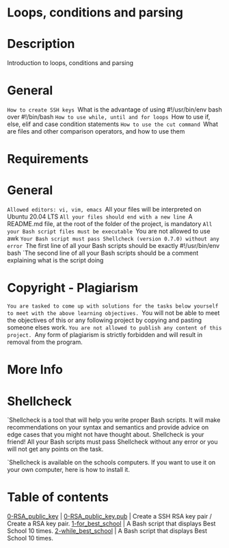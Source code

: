 # Loops, conditions and parsing

# Description
Introduction to loops, conditions and parsing 

# General
`How to create SSH keys
`What is the advantage of using #!/usr/bin/env bash over #!/bin/bash
`How to use while, until and for loops
`How to use if, else, elif and case condition statements
`How to use the cut command
`What are files and other comparison operators, and how to use them

# Requirements

# General
`Allowed editors: vi, vim, emacs
`All your files will be interpreted on Ubuntu 20.04 LTS
`All your files should end with a new line
`A README.md file, at the root of the folder of the project, is mandatory
`All your Bash script files must be executable
`You are not allowed to use awk
`Your Bash script must pass Shellcheck (version 0.7.0) without any error
`The first line of all your Bash scripts should be exactly #!/usr/bin/env bash
`The second line of all your Bash scripts should be a comment explaining what is the script doing

# Copyright - Plagiarism
`You are tasked to come up with solutions for the tasks below yourself to meet with the above learning objectives.
`You will not be able to meet the objectives of this or any following project by copying and pasting someone elses work.
`You are not allowed to publish any content of this project.
`Any form of plagiarism is strictly forbidden and will result in removal from the program.

# More Info
# Shellcheck
`Shellcheck is a tool that will help you write proper Bash scripts. It will make recommendations on your syntax and semantics and provide advice on edge cases that you might not have thought about. Shellcheck is your friend! All your Bash scripts must pass Shellcheck without any error or you will not get any points on the task.

`Shellcheck is available on the schools computers. If you want to use it on your own computer, here is how to install it.

# Table of contents

[0-RSA_public_key](./0-RSA_public_key) | [0-RSA_public_key.pub](./0-RSA_public_key.pub) |  Create a SSH RSA key pair / Create a RSA key pair.
[1-for_best_school](./1-for_best_school) | A Bash script that displays Best School 10 times.
[2-while_best_school](./2-while_best_school) |  A Bash script that displays Best School 10 times.
